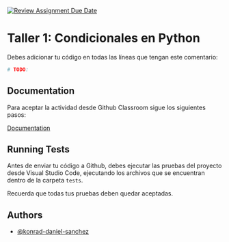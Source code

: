 [![Review Assignment Due Date](https://classroom.github.com/assets/deadline-readme-button-24ddc0f5d75046c5622901739e7c5dd533143b0c8e959d652212380cedb1ea36.svg)](https://classroom.github.com/a/XrWJMnHO)

# Taller 1: Condicionales en Python

Debes adicionar tu código en todas las líneas que tengan este comentario:

```bash
# TODO: 
```

## Documentation

Para aceptar la actividad desde Github Classroom sigue los siguientes pasos:

[Documentation](https://github.com/konrad-daniel-sanchez/tutoriales/blob/main/README_Github_classroom_assignment.md)
## Running Tests

Antes de enviar tu código a Github, debes ejecutar las pruebas del proyecto desde Visual Studio Code, ejecutando los archivos que se encuentran dentro de la carpeta `tests`.

Recuerda que todas tus pruebas deben quedar aceptadas.

## Authors

- [@konrad-daniel-sanchez](https://github.com/konrad-daniel-sanchez)
